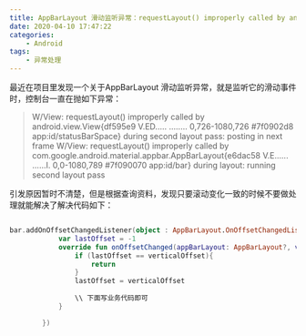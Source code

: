```yaml
---
title: AppBarLayout 滑动监听异常：requestLayout() improperly called by android.view.View
date: 2020-04-10 17:47:22
categories:
    - Android
tags:
    - 异常处理
---
```


最近在项目里发现一个关于AppBarLayout 滑动监听异常，就是监听它的滑动事件时，控制台一直在抛如下异常：

>W/View: requestLayout() improperly called by android.view.View{df595e9 V.ED..... ........ 0,726-1080,726 #7f0902d8 app:id/statusBarSpace} during second layout pass: posting in next frame
>W/View: requestLayout() improperly called by com.google.android.material.appbar.AppBarLayout{e6dac58 V.E...... ......I. 0,0-1080,789 #7f090070 app:id/bar} during layout: running second layout pass

<!--more-->

引发原因暂时不清楚，但是根据查询资料，发现只要滚动变化一致的时候不要做处理就能解决了解决代码如下：

```kotlin

bar.addOnOffsetChangedListener(object : AppBarLayout.OnOffsetChangedListener{
            var lastOffset = -1
            override fun onOffsetChanged(appBarLayout: AppBarLayout?, verticalOffset: Int) {
                if (lastOffset == verticalOffset){
                    return
                }
                lastOffset = verticalOffset
                
                \\ 下面写业务代码即可
            }

        })
```
